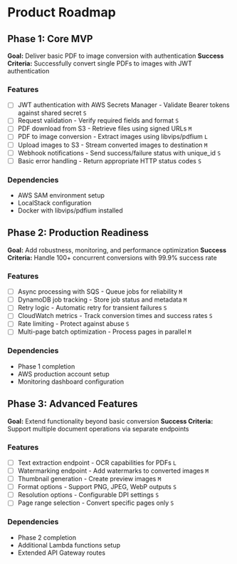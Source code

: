 # Product Roadmap

## Phase 1: Core MVP

**Goal:** Deliver basic PDF to image conversion with authentication
**Success Criteria:** Successfully convert single PDFs to images with JWT authentication

### Features

- [ ] JWT authentication with AWS Secrets Manager - Validate Bearer tokens against shared secret `S`
- [ ] Request validation - Verify required fields and format `S`
- [ ] PDF download from S3 - Retrieve files using signed URLs `M`
- [ ] PDF to image conversion - Extract images using libvips/pdfium `L`
- [ ] Upload images to S3 - Stream converted images to destination `M`
- [ ] Webhook notifications - Send success/failure status with unique_id `S`
- [ ] Basic error handling - Return appropriate HTTP status codes `S`

### Dependencies

- AWS SAM environment setup
- LocalStack configuration
- Docker with libvips/pdfium installed

## Phase 2: Production Readiness

**Goal:** Add robustness, monitoring, and performance optimization
**Success Criteria:** Handle 100+ concurrent conversions with 99.9% success rate

### Features

- [ ] Async processing with SQS - Queue jobs for reliability `M`
- [ ] DynamoDB job tracking - Store job status and metadata `M`
- [ ] Retry logic - Automatic retry for transient failures `S`
- [ ] CloudWatch metrics - Track conversion times and success rates `S`
- [ ] Rate limiting - Protect against abuse `S`
- [ ] Multi-page batch optimization - Process pages in parallel `M`

### Dependencies

- Phase 1 completion
- AWS production account setup
- Monitoring dashboard configuration

## Phase 3: Advanced Features

**Goal:** Extend functionality beyond basic conversion
**Success Criteria:** Support multiple document operations via separate endpoints

### Features

- [ ] Text extraction endpoint - OCR capabilities for PDFs `L`
- [ ] Watermarking endpoint - Add watermarks to converted images `M`
- [ ] Thumbnail generation - Create preview images `M`
- [ ] Format options - Support PNG, JPEG, WebP outputs `S`
- [ ] Resolution options - Configurable DPI settings `S`
- [ ] Page range selection - Convert specific pages only `S`

### Dependencies

- Phase 2 completion
- Additional Lambda functions setup
- Extended API Gateway routes
